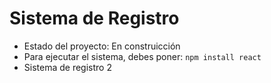 <h1>Sistema de Registro</h1>

- Estado del proyecto: En construicción
- Para ejecutar el sistema, debes poner:
  ```npm install react```
- Sistema de registro 2
